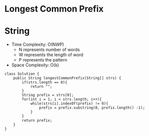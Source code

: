 # Longest Common Prefix
# String
* Time Complexity: O(N*W*P)
	* N represents number of words
	* W represents the length of word
	* P represents the pattern
* Space Complexity: O(k)

```
class Solution {
    public String longestCommonPrefix(String[] strs) {
        if(strs.length == 0){
            return "";
        }
        String prefix = strs[0];
        for(int i = 1; i < strs.length; i++){
            while(strs[i].indexOf(prefix) != 0){
                prefix = prefix.substring(0, prefix.length() -1);
            }
        }
        return prefix;
    }
}
```